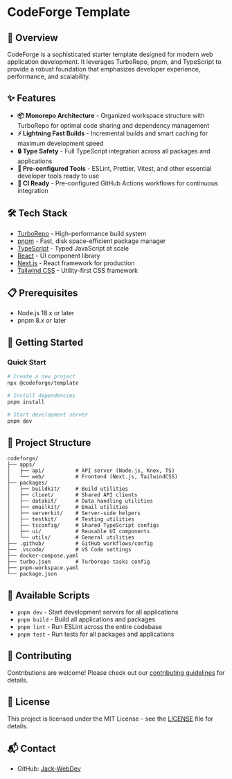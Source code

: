 # CodeForge Template

## 🚀 Overview

CodeForge is a sophisticated starter template designed for modern web application development. It leverages TurboRepo, pnpm, and TypeScript to provide a robust foundation that emphasizes developer experience, performance, and scalability.

## ✨ Features

- **📦 Monorepo Architecture** - Organized workspace structure with TurboRepo for optimal code sharing and dependency management
- **⚡ Lightning Fast Builds** - Incremental builds and smart caching for maximum development speed
- **🔒 Type Safety** - Full TypeScript integration across all packages and applications
- **🧩 Pre-configured Tools** - ESLint, Prettier, Vitest, and other essential developer tools ready to use
- **🔄 CI Ready** - Pre-configured GitHub Actions workflows for continuous integration

## 🛠️ Tech Stack

- [TurboRepo](https://turbo.build/) - High-performance build system
- [pnpm](https://pnpm.io/) - Fast, disk space-efficient package manager
- [TypeScript](https://www.typescriptlang.org/) - Typed JavaScript at scale
- [React](https://reactjs.org/) - UI component library
- [Next.js](https://nextjs.org/) - React framework for production
- [Tailwind CSS](https://tailwindcss.com/) - Utility-first CSS framework

## 📋 Prerequisites

- Node.js 18.x or later
- pnpm 8.x or later

## 🚀 Getting Started

### Quick Start

```bash
# Create a new project
npx @codeforge/template

# Install dependencies
pnpm install

# Start development server
pnpm dev
```

## 📁 Project Structure

```
codeforge/
├── apps/
│   ├── api/          # API server (Node.js, Knex, TS)
│   └── web/          # Frontend (Next.js, TailwindCSS)
├── packages/
│   ├── buildkit/     # Build utilities
│   ├── client/       # Shared API clients
│   ├── datakit/      # Data handling utilities
│   ├── emailkit/     # Email utilities
│   ├── serverkit/    # Server-side helpers
│   ├── testkit/      # Testing utilities
│   ├── tsconfig/     # Shared TypeScript configs
│   ├── ui/           # Reusable UI components
│   └── utils/        # General utilities
├── .github/          # GitHub workflows/config
├── .vscode/          # VS Code settings
├── docker-compose.yaml
├── turbo.json        # Turborepo tasks config
├── pnpm-workspace.yaml
└── package.json

```

## 🧩 Available Scripts

- `pnpm dev` - Start development servers for all applications
- `pnpm build` - Build all applications and packages
- `pnpm lint` - Run ESLint across the entire codebase
- `pnpm test` - Run tests for all packages and applications

## 🤝 Contributing

Contributions are welcome! Please check out our [contributing guidelines](CONTRIBUTING.md) for details.

## 📄 License

This project is licensed under the MIT License - see the [LICENSE](LICENSE) file for details.

## 📬 Contact

- GitHub: [Jack-WebDev](https://github.com/Jack-WebDev)

